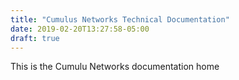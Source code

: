 ```yaml
---
title: "Cumulus Networks Technical Documentation"
date: 2019-02-20T13:27:58-05:00
draft: true
---
```

This is the Cumulu Networks documentation home

